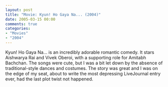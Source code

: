 ```yaml
---
layout: post
title: "Movie: Kyun! Ho Gaya Na... (2004)"
date: 2005-03-15 00:00
comments: true
categories:
- "Movies"
- "2004"
---
```


Kyun! Ho Gaya Na... is an incredibly adorable romantic comedy. It
stars Aishwarya Rai and Vivek Oberoi, with a supporting role for
Amitabh Bachchan. The songs were cute, but I was a bit let down by
the absence of traditional-style dances and costumes. The story was
great and I was on the edge of my seat, about to write the most
depressing LiveJournal entry ever, had the last plot twist not
happened.
